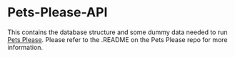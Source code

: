 # Pets-Please-API

This contains the database structure and some dummy data needed to run [Pets Please](https://github.com/heidijane/GeckoSpot). Please refer to the .README on the Pets Please repo for more information.
